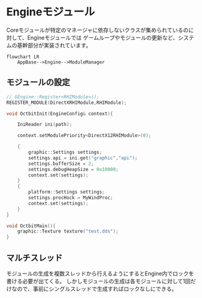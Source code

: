 Engineモジュール
================
Coreモジュールが特定のマネージャに依存しないクラスが集められているのに対して、Engineモジュールでは
ゲームループやモジュールの更新など、システムの基幹部分が実装されています。  
```mermaid
flowchart LR
	AppBase-->Engine-->ModuleManager
```

## モジュールの設定
```cpp
// GEngine::Register<RHIModule>();
REGISTER_MODULE(DirectXRHIModule,RHIModule);
```

```cpp
void OctbitInit(EngineConfig& context){

	IniReader ini(path);

	context.setModulePriority<DirectX12RHIModule>(0);

	{
		graphic::Settings settings;
		settings.api = ini.get("graphic","api");
		settings.bufferSize = 2;
		settings.debugHeapSize = 0x10000;
		context.set(settings);
	}
	{
		platform::Settings settings;
		settings.procHock = MyWindProc;
		context.set(settings);
	}
}

void OctbitMain(){
	graphic::Texture texture("test.dds");
}

```
## マルチスレッド
モジュールの生成を複数スレッドから行えるようにするとEngine内でロックを書ける必要が出てくる。
しかしモジュールの生成は各モジュールに対して1回だけなので、事前にシングルスレッドで生成すればロックなしにできる。

